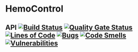 # HemoControl

## API [![Build Status](https://travis-ci.com/cassiofariasmachado/hemo-control.svg?token=BjmPBHpDQqPRqmzffV7M&branch=master)](https://travis-ci.com/cassiofariasmachado/hemo-control) [![Quality Gate Status](https://sonarcloud.io/api/project_badges/measure?project=hemo-control&metric=alert_status)](https://sonarcloud.io/dashboard?id=hemo-control) [![Lines of Code](https://sonarcloud.io/api/project_badges/measure?project=hemo-control&metric=ncloc)](https://sonarcloud.io/dashboard?id=hemo-control) [![Bugs](https://sonarcloud.io/api/project_badges/measure?project=hemo-control&metric=bugs)](https://sonarcloud.io/dashboard?id=hemo-control) [![Code Smells](https://sonarcloud.io/api/project_badges/measure?project=hemo-control&metric=code_smells)](https://sonarcloud.io/dashboard?id=hemo-control) [![Vulnerabilities](https://sonarcloud.io/api/project_badges/measure?project=hemo-control&metric=vulnerabilities)](https://sonarcloud.io/dashboard?id=hemo-control)